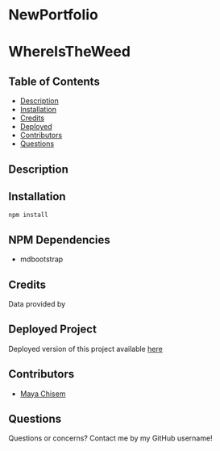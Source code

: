 # NewPortfolio

# WhereIsTheWeed

## Table of Contents

- [Description](#description)
- [Installation](#installation)
- [Credits](#credits)
- [Deployed](#deployed)
- [Contributors](#contributors)
- [Questions](#questions)

## Description

## Installation

`npm install`

## NPM Dependencies

- mdbootstrap

## Credits

Data provided by []()

## Deployed Project

Deployed version of this project available [here](https://mchisem.github.io/NewPortfolio/public/index.html)

## Contributors

- [Maya Chisem](https://github.com/mchisem)

## Questions

Questions or concerns? Contact me by my GitHub username!
